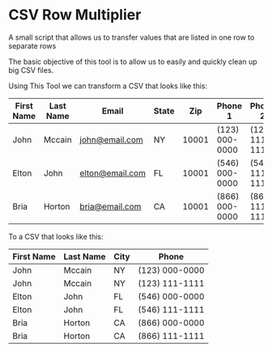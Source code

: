# CSV Row Multiplier

A small script that allows us to transfer values that are listed in one row to separate rows

The basic objective of this tool is to allow us to easily and quickly clean up big CSV files.

Using This Tool we can transform a CSV that looks like this:

| First Name | Last Name | Email           | State | Zip   | Phone 1        | Phone 2        | Interested |
| ---------- | --------- | --------------- | ----- | ----- | -------------- | -------------- | ---------- |
| John       | Mccain    | john@email.com  | NY    | 10001 | (123) 000-0000 | (123) 111-1111 | Yes        |
| Elton      | John      | elton@email.com | FL    | 10001 | (546) 000-0000 | (546) 111-1111 | No         |
| Bria       | Horton    | bria@email.com  | CA    | 10001 | (866) 000-0000 | (866) 111-1111 | Yes        |

To a CSV that looks like this:

| First Name | Last Name | City | Phone          |
| ---------- | --------- | ---- | -------------- |
| John       | Mccain    | NY   | (123) 000-0000 |
| John       | Mccain    | NY   | (123) 111-1111 |
| Elton      | John      | FL   | (546) 000-0000 |
| Elton      | John      | FL   | (546) 111-1111 |
| Bria       | Horton    | CA   | (866) 000-0000 |
| Bria       | Horton    | CA   | (866) 111-1111 |
